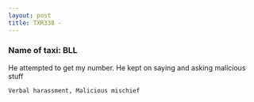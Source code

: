 ```yaml
---
layout: post
title: TXR338 - 
---
```


### Name of taxi: BLL

He attempted to get my number. He kept on saying and asking malicious stuff

```Verbal harassment, Malicious mischief```
